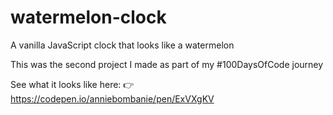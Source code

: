 # watermelon-clock
A vanilla JavaScript clock that looks like a watermelon

This was the second project I made as part of my #100DaysOfCode journey

See what it looks like here:
👉 https://codepen.io/anniebombanie/pen/ExVXgKV
